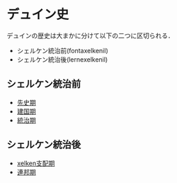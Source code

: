 # デュイン史
デュインの歴史は大まかに分けて以下の二つに区切られる．
* シェルケン統治前(fontaxelkenil)
* シェルケン統治後(lernexelkenil)

## シェルケン統治前
* [先史期](./000.md)
* [建国期](./001.md)
* [統治期](./002.md)

## シェルケン統治後
* [xelken支配期](./003.md)
* [連邦期](./004.md)

